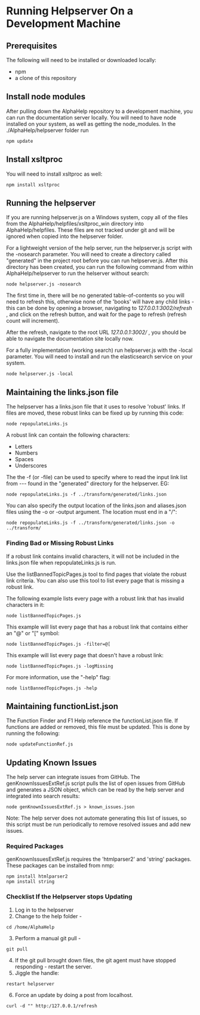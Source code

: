 # Running Helpserver On a Development Machine

## Prerequisites

The following will need to be installed or downloaded locally:

 - npm
 - a clone of this repository

## Install node modules

After pulling down the AlphaHelp repository to a development machine, you can run the documentation 
server locally.  You will need to have node installed on your system, as well as getting the node_modules.
In the ./AlphaHelp/helpserver folder run

```
npm update
```


## Install xsltproc

You will need to install xsltproc as well:

```
npm install xsltproc
```

## Running the helpserver

If you are running helpserver.js on a Windows system, copy all of the files from the AlphaHelp/helpfiles/xsltproc_win directory into AlphaHelp/helpfiles. These files are not tracked under git and will be ignored when copied into the helpserver folder.

For a lightweight version of the help server, run the helpserver.js script with the -nosearch parameter. You will need to create a directory called "generated" in the project root before you can run helpserver.js. After this directory has been created, you can run the following command from within AlphaHelp/helpserver to run the helserver without search:

```
node helpserver.js -nosearch
```

The first time in, there will be no generated table-of-contents so you will need to refresh this, otherwise
none of the 'books' will have any child links - this can be done by opening a browser, navigating to 
*127.0.0.1:3002/refresh* , and click on the refresh button, and wait for the page to refresh 
(refresh count will increment).

After the refresh, navigate to the root URL  *127.0.0.1:3002/* , you should be able to navigate the 
documentation site locally now.

For a fully implementation (working search) run helpserver.js with the -local parameter. You will need to install and run the 
elasticsearch service on your system.

```
node helpserver.js -local
```

## Maintaining the links.json file

The helpserver has a links.json file that it uses to resolve 'robust' links.  If files are moved, these robust links
can be fixed up by running this code:

```
node repopulateLinks.js
```
A robust link can contain the following characters:
* Letters
* Numbers
* Spaces
* Underscores

The the -f (or -file) can be used to specify where to read the input link list from --- found in the "generated" directory for the helpserver. EG:

```
node repopulateLinks.js -f ../transform/generated/links.json
```

You can also specify the output location of the links.json and aliases.json files using the -o or -output argument. The location must end in a "/":

```
node repopulateLinks.js -f ../transform/generated/links.json -o ../transform/
```

### Finding Bad or Missing Robust Links


If a robust link contains invalid characters, it will not be included in the links.json file when
repopulateLinks.js is run.

Use the listBannedTopicPages.js tool to find pages that violate the robust link criteria. 
You can also use this tool to list every page that is missing a robust link.

The following example lists every page with a robust link that has invalid characters in it:

```
node listBannedTopicPages.js
```

This example will list every page that has a robust link that contains either an "@" or "[" symbol:

```
node listBannedTopicPages.js -filter=@[
```

This example will list every page that doesn't have a robust link:
```
node listBannedTopicPages.js -logMissing
```

For more information, use the "-help" flag:
```
node listBannedTopicPages.js -help
```

## Maintaining functionList.json

The Function Finder and F1 Help reference the functionList.json file. If functions are added or removed, this file must be updated. This is done by running the following:

```
node updateFunctionRef.js
```

## Updating Known Issues

The help server can integrate issues from GitHub. The genKnownIssuesExtRef.js script pulls the list of open issues from GitHub and generates a JSON object, which can be read by the help server and integrated into search results:

```
node genKnownIssuesExtRef.js > known_issues.json
```

Note: The help server does not automate generating this list of issues, so this script must be run periodically to remove resolved issues and add new issues.

### Required Packages
genKnownIssuesExtRef.js requires the 'htmlparser2' and 'string' packages. These packages can be installed from nmp:

```
npm install htmlparser2
npm install string
```

### Checklist If the Helpserver stops Updating 

1. Log in to the helpserver
2. Change to the help folder -  
```
cd /home/AlphaHelp
```
3. Perform a manual git pull - 
```
git pull
```
4. If the git pull brought down files, the git agent must have stopped responding - restart the server.
5. Jiggle the handle:
```
restart helpserver
```
6. Force an update by doing a post from localhost.  
```
curl -d "" http:/127.0.0.1/refresh
```
